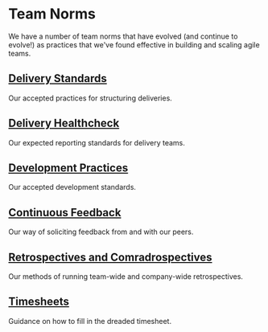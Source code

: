 # Team Norms

We have a number of team norms that have evolved (and continue to evolve!) as practices that we've found effective in building and scaling agile teams.

## [Delivery Standards](delivery_standards.md)

Our accepted practices for structuring deliveries.

## [Delivery Healthcheck](delivery_healthcheck.md)

Our expected reporting standards for delivery teams.

## [Development Practices](development_practices.md)

Our accepted development standards.

## [Continuous Feedback](continuous_feedback.md)

Our way of soliciting feedback from and with our peers.

## [Retrospectives and Comradrospectives](retrospectives.md)

Our methods of running team-wide and company-wide retrospectives.

## [Timesheets](timesheets.md)

Guidance on how to fill in the dreaded timesheet.

